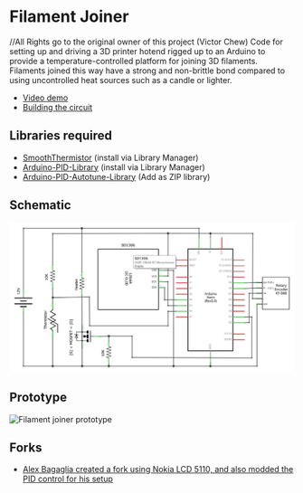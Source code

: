 # Filament Joiner

//All Rights go to the original owner of this project (Victor Chew)
Code for setting up and driving a 3D printer hotend rigged up to an Arduino to provide a temperature-controlled platform for joining 3D filaments. Filaments joined this way have a strong and non-brittle bond compared to using uncontrolled heat sources such as a candle or lighter.

- [Video demo](https://youtu.be/rC_HjhM3sgA)
- [Building the circuit](https://www.randseq.org/2020/02/3d-printer-filament-joiner.html)

## Libraries required

- [SmoothThermistor](https://github.com/giannivh/SmoothThermistor) (install via Library Manager)
- [Arduino-PID-Library](https://github.com/br3ttb/Arduino-PID-Library/)  (install via Library Manager)
- [Arduino-PID-Autotune-Library](https://github.com/br3ttb/Arduino-PID-AutoTune-Library) (Add as ZIP library)

## Schematic

![Filament joiner schematic](https://github.com/victor-chew/filament-joiner/raw/master/images/schematic.png)

## Prototype

![Filament joiner prototype](https://github.com/victor-chew/filament-joiner/raw/master/images/filament-joiner.jpg)

## Forks

- [Alex Bagaglia created a fork using Nokia LCD 5110, and also modded the PID control for his setup](https://www.randseq.org/2020/03/filament-joiner-part-2-with-display-and.html)
